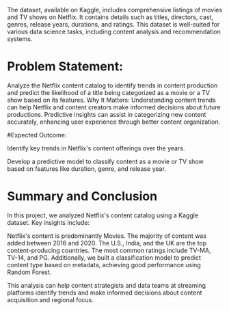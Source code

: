 The dataset, available on Kaggle, includes comprehensive listings of movies and TV shows on Netflix. It contains details such as titles, directors, cast, genres, release years, durations, and ratings. This dataset is well-suited for various data science tasks, including content analysis and recommendation systems.

# Problem Statement:
Analyze the Netflix content catalog to identify trends in content production and predict the likelihood of a title being categorized as a movie or a TV show based on its features.​
Why It Matters:
Understanding content trends can help Netflix and content creators make informed decisions about future productions. Predictive insights can assist in categorizing new content accurately, enhancing user experience through better content organization.​

#Expected Outcome:

Identify key trends in Netflix's content offerings over the years.

Develop a predictive model to classify content as a movie or TV show based on features like duration, genre, and release year.

# Summary and Conclusion
In this project, we analyzed Netflix's content catalog using a Kaggle dataset. Key insights include:

Netflix's content is predominantly Movies.
The majority of content was added between 2016 and 2020.
The U.S., India, and the UK are the top content-producing countries.
The most common ratings include TV-MA, TV-14, and PG.
Additionally, we built a classification model to predict content type based on metadata, achieving good performance using Random Forest.

This analysis can help content strategists and data teams at streaming platforms identify trends and make informed decisions about content acquisition and regional focus.
